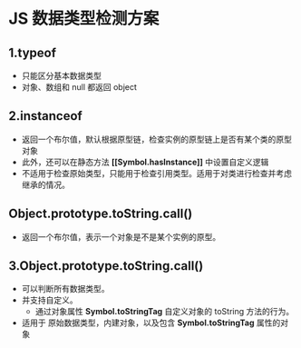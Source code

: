 # JS 数据类型检测方案

## 1.typeof

- 只能区分基本数据类型
- 对象、数组和 null 都返回 object

## 2.instanceof

- 返回一个布尔值，默认根据原型链，检查实例的原型链上是否有某个类的原型对象
- 此外，还可以在静态方法 **[[Symbol.hasInstance]]** 中设置自定义逻辑
- 不适用于检查原始类型，只能用于检查引用类型。适用于对类进行检查并考虑继承的情况。

## Object.prototype.toString.call()

- 返回一个布尔值，表示一个对象是不是某个实例的原型。

## 3.Object.prototype.toString.call()

- 可以判断所有数据类型。
- 并支持自定义。
  - 通过对象属性 **Symbol.toStringTag** 自定义对象的 toString 方法的行为。
- 适用于 原始数据类型，内建对象，以及包含 **Symbol.toStringTag** 属性的对象

